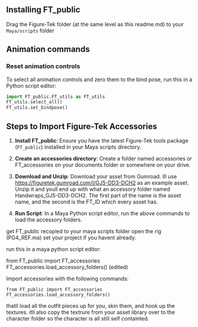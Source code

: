 
##  **Installing FT_public**
Drag the Figure-Tek folder (at the same level as this readme.md) to  your `Maya/scripts` folder


## Animation commands
###  Reset animation controls
To select all animation controls and zero them to the bind pose, run this in a Python script editor:

```python
import FT_public.FT_utils as FT_utils
FT_utils.select_all()
FT_utils.set_bindpose()
```

## Steps to Import Figure-Tek Accessories
1. **Install FT_public**: Ensure you have the latest Figure-Tek tools package (`FT_public`) installed in your Maya scripts directory.
2.  **Create an accessories directory**: Create a folder named accessories or FT_accessories on your documents folder or somewhere on your drive. 
3. **Download and Unzip**: Download your asset from Gumroad. Ill use https://figuretek.gumroad.com/l/GJ5-DD3-DCH2 as an example asset. Unzip it and youll end up with what  an
      accessory folder named Handwraps_GJ5-DD3-DCH2. The first part of the name is the asset name, and the second is the FT_ID which every asset has.



4. **Run Script**: In a Maya Python script editor, run the above commands to load the accessory folders.


get FT_public recopied to your maya scripts folder
 open the rig (PG4_REF.ma)  set your project if you havent already.

run this in a maya python script editor:

from FT_public import FT_accessories
FT_accessories.load_accessory_folders() (edited)


Import accessories with the following commands:
```
from FT_public import FT_accessories
FT_accessories.load_accessory_folders()
```

  thatll load all the outfit pieces up for you, skin them, and hook up the textures. itll also copy the textrure from your asset library over to the character folder so the character is all still   self containted. 


